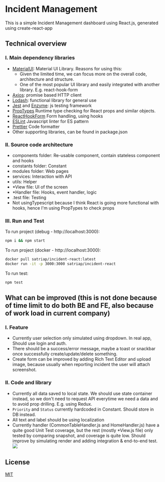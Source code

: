 # Incident Management

This is a simple Incident Management dashboard using React.js, generated using create-react-app

## Technical overview

### I. Main dependency libraries
- [MaterialUI](https://mui.com/): Material UI Library. Reasons for using this:
    - Given the limited time, we can focus more on the overall code, architecture and structure.
    - One of the most popular UI library and easily integrated with another library. E.g. react-hook-form
- [Axios](https://github.com/axios/axios): promise based HTTP client
- [Lodash](https://lodash.com/): functional library for general use
- [Jest](https://jestjs.io/docs/en/getting-started) and [Enzyme](https://airbnb.io/enzyme/docs/api/): js testing framework
- [PropTypes](https://github.com/facebook/prop-types) Runtime type checking for React props and similar objects.
- [ReactHookForm](https://react-hook-form.com/) Form handling, using hooks
- [ESLint](https://eslint.org/) Javascript linter for ES pattern
- [Prettier](https://prettier.io/) Code formatter
- Other supporting libraries, can be found in package.json

### II. Source code architecture
- components folder: Re-usable component, contain stateless component and hooks
- constants folder: Constant
- modules folder: Web pages
- services: Interaction with API
- utils: Helper
- *View file: UI of the screen
- *Handler file: Hooks, event handler, logic
- .test file: Testing
- Not usingTypescript because I think React is going more functional with hooks, hence I'm using PropTypes to check props

### III. Run and Test

To run project (debug - http://localhost:3000):
```bash
npm i && npm start
```

To run project (docker - http://localhost:3000):
```bash
docker pull satriap/incident-react:latest
docker run -it -p 3000:3000 satriap/incident-react
```

To run test:
```bash
npm test
```

## What can be improved (this is not done because of time limit to do both BE and FE, also because of work load in current company)

### I. Feature
- Currently user selection only simulated using dropdown. In real app, Should use login and auth.
- There should be a success/error message, maybe a toast or snackbar once successfully create/update/delete something.
- Create form can be improved by adding Rich Text Editor and upload image, because usually when reporting incident the user will attach screenshot.

### II. Code and library
- Currently all data saved to local state. We should use state container instead, so we don't need to request API everytime we need a data and to avoid prop drilling. E.g. using Redux.
- `Priority` and `Status` currently hardcoded in Constant. Should store in DB instead.
- All text and label should be using localization
- Currently handler (CommonTableHandler.js and HomeHandler.js) have a quite good Unit Test coverage, but the rest (mostly *View.js file) only tested by comparing snapshot, and coverage is quite low. Should improve by simulating render and adding integration & end-to-end test. 
![](https://i.ibb.co/zV4CYSj/Screen-Shot-2021-12-16-at-4-49-32-PM.png)


## License
[MIT](https://choosealicense.com/licenses/mit/)